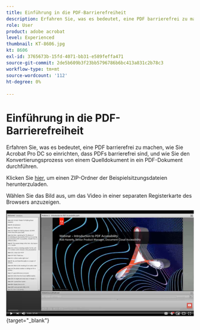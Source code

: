 ```yaml
---
title: Einführung in die PDF-Barrierefreiheit
description: Erfahren Sie, was es bedeutet, eine PDF barrierefrei zu machen, wie Sie Acrobat Pro DC so einrichten, dass PDFs barrierefreier zugänglich sind, und wie Sie den Konvertierungsprozess von einem Quelldokument in ein PDF-Dokument
role: User
product: adobe acrobat
level: Experienced
thumbnail: KT-8606.jpg
kt: 8606
exl-id: 3765673b-15fd-4071-bb31-e589feffa471
source-git-commit: 2de5b609b3f23bb5796786b6bc413a831c2b78c3
workflow-type: tm+mt
source-wordcount: '112'
ht-degree: 0%

---
```


# Einführung in die PDF-Barrierefreiheit

Erfahren Sie, was es bedeutet, eine PDF barrierefrei zu machen, wie Sie Acrobat Pro DC so einrichten, dass PDFs barrierefrei sind, und wie Sie den Konvertierungsprozess von einem Quelldokument in ein PDF-Dokument durchführen.

Klicken Sie [hier](../assets/accessibilitysession1.zip), um einen ZIP-Ordner der Beispielsitzungsdateien herunterzuladen.

Wählen Sie das Bild aus, um das Video in einer separaten Registerkarte des Browsers anzuzeigen.

[![Session 1 Video](../assets/Accessibilitysession1_YT.png)](https://www.youtube.com/embed/DaadHIWHgzU){target=&quot;_blank&quot;}
